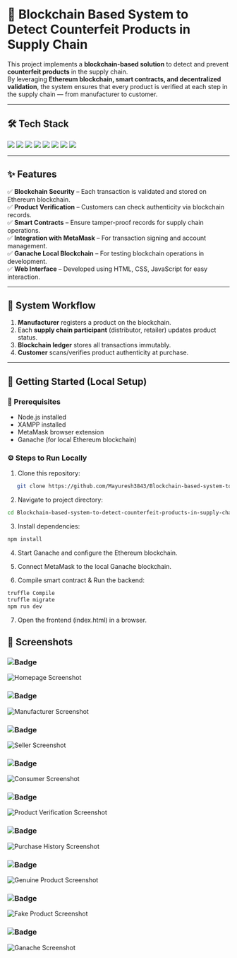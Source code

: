 # 🔗 Blockchain Based System to Detect Counterfeit Products in Supply Chain  

This project implements a **blockchain-based solution** to detect and prevent **counterfeit products** in the supply chain.  
By leveraging **Ethereum blockchain, smart contracts, and decentralized validation**, the system ensures that every product is verified at each step in the supply chain — from manufacturer to customer.  

---

## 🛠️ Tech Stack  

<p align="left">
  <img src="https://img.shields.io/badge/HTML5-E34F26?style=for-the-badge&logo=html5&logoColor=white" />
  <img src="https://img.shields.io/badge/CSS3-1572B6?style=for-the-badge&logo=css3&logoColor=white" />
  <img src="https://img.shields.io/badge/JavaScript-F7DF1E?style=for-the-badge&logo=javascript&logoColor=black" />
  <img src="https://img.shields.io/badge/Node.js-339933?style=for-the-badge&logo=node.js&logoColor=white" />
  <img src="https://img.shields.io/badge/Ethereum-3C3C3D?style=for-the-badge&logo=ethereum&logoColor=white" />
  <img src="https://img.shields.io/badge/MetaMask-F6851B?style=for-the-badge&logo=metamask&logoColor=white" />
  <img src="https://img.shields.io/badge/Ganache-FCC624?style=for-the-badge&logo=ethereum&logoColor=black" />
  <img src="https://img.shields.io/badge/XAMPP-FB7A24?style=for-the-badge&logo=xampp&logoColor=white" />
</p>

---

## ✨ Features  

✅ **Blockchain Security** – Each transaction is validated and stored on Ethereum blockchain.  
✅ **Product Verification** – Customers can check authenticity via blockchain records.  
✅ **Smart Contracts** – Ensure tamper-proof records for supply chain operations.  
✅ **Integration with MetaMask** – For transaction signing and account management.  
✅ **Ganache Local Blockchain** – For testing blockchain operations in development.  
✅ **Web Interface** – Developed using HTML, CSS, JavaScript for easy interaction.  

---

## 📐 System Workflow  

1. **Manufacturer** registers a product on the blockchain.  
2. Each **supply chain participant** (distributor, retailer) updates product status.  
3. **Blockchain ledger** stores all transactions immutably.  
4. **Customer** scans/verifies product authenticity at purchase.  


---

## 🚀 Getting Started (Local Setup)  

### 🔧 Prerequisites  
- Node.js installed  
- XAMPP installed  
- MetaMask browser extension  
- Ganache (for local Ethereum blockchain)  

### ⚙️ Steps to Run Locally  

1. Clone this repository:  
```bash
   git clone https://github.com/Mayuresh3843/Blockchain-based-system-to-detect-counterfeit-products-in-supply-chain.git
```

2. Navigate to project directory:
```bash
cd Blockchain-based-system-to-detect-counterfeit-products-in-supply-chain
```

3. Install dependencies:
```bash
npm install
```
4. Start Ganache and configure the Ethereum blockchain.

5. Connect MetaMask to the local Ganache blockchain.

6. Compile smart contract & Run the backend:
```bash
truffle Compile
truffle migrate
npm run dev
```

7. Open the frontend (index.html) in a browser.


## 📸 Screenshots  

### ![Badge](https://img.shields.io/badge/Homepage-lightblue?style=for-the-badge)
![Homepage Screenshot](./screenshots/homepage.png)  

### ![Badge](https://img.shields.io/badge/Manufacturer-Dashboard-blue?style=for-the-badge)
![Manufacturer Screenshot](./screenshots/manufacturer.png)  

### ![Badge](https://img.shields.io/badge/Seller-Dashboard-green?style=for-the-badge)
![Seller Screenshot](./screenshots/seller.png)  

### ![Badge](https://img.shields.io/badge/Consumer-Dashboard-orange?style=for-the-badge)
![Consumer Screenshot](./screenshots/consumer.png)  

### ![Badge](https://img.shields.io/badge/Product-Verification-yellow?style=for-the-badge)
![Product Verification Screenshot](./screenshots/product-verification.png)  

### ![Badge](https://img.shields.io/badge/Purchase-History-purple?style=for-the-badge)
![Purchase History Screenshot](./screenshots/consumer-purchase-history.png)  

### ![Badge](https://img.shields.io/badge/Genuine-Product-success?style=for-the-badge)
![Genuine Product Screenshot](./screenshots/genuine-product.png)  

### ![Badge](https://img.shields.io/badge/Fake-Product-critical?style=for-the-badge)
![Fake Product Screenshot](./screenshots/fake-product.png)  

### ![Badge](https://img.shields.io/badge/Ganache-Blockchain-orange?style=for-the-badge&logo=ethereum&logoColor=white)
![Ganache Screenshot](./screenshots/ganache.png)  

